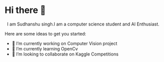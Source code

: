   # Hi there 👋

                                                              
  <center> I am Sudhanshu singh.I am a computer science student and AI Enthusiast. </center>

Here are some ideas to get you started:

- 🔭 I’m currently working on Computer Vision project
- 🌱 I’m currently learning OpenCv
- 👯 I’m looking to collaborate on Kaggle Competitions

